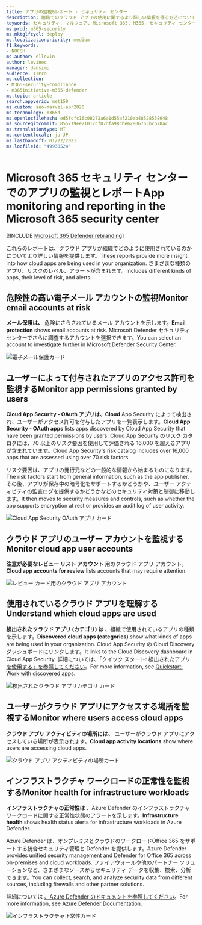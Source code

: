 ```yaml
---
title: アプリの監視&レポート - セキュリティ センター
description: 組織でのクラウド アプリの使用に関するより詳しい情報を得る方法について学習します。 さまざまな種類のアプリ、リスクのレベル、アラートが含まれます。
keywords: セキュリティ, マルウェア, Microsoft 365, M365, セキュリティ センター, 監視, レポート, アプリ
ms.prod: m365-security
ms.mktglfcycl: deploy
ms.localizationpriority: medium
f1.keywords:
- NOCSH
ms.author: ellevin
author: levinec
manager: dansimp
audience: ITPro
ms.collection:
- M365-security-compliance
- m365initiative-m365-defender
ms.topic: article
search.appverid: met150
ms.custom: seo-marvel-apr2020
ms.technology: m365d
ms.openlocfilehash: ed5fcfc16c08272a6a1d55af210ab48528538048
ms.sourcegitcommit: 855719ee21017cf87dfa98cbe62806763bcb78ac
ms.translationtype: MT
ms.contentlocale: ja-JP
ms.lasthandoff: 01/22/2021
ms.locfileid: "49930524"
---
```

# <a name="app-monitoring-and-reporting-in-the-microsoft-365-security-center"></a><span data-ttu-id="31cf0-105">Microsoft 365 セキュリティ センターでのアプリの監視とレポート</span><span class="sxs-lookup"><span data-stu-id="31cf0-105">App monitoring and reporting in the Microsoft 365 security center</span></span>

[!INCLUDE [Microsoft 365 Defender rebranding](../includes/microsoft-defender.md)]


<span data-ttu-id="31cf0-106">これらのレポートは、クラウド アプリが組織でどのように使用されているのかについてより詳しい情報を提供します。</span><span class="sxs-lookup"><span data-stu-id="31cf0-106">These reports provide more insight into how cloud apps are being used in your organization.</span></span> <span data-ttu-id="31cf0-107">さまざまな種類のアプリ、リスクのレベル、アラートが含まれます。</span><span class="sxs-lookup"><span data-stu-id="31cf0-107">Includes different kinds of apps, their level of risk, and alerts.</span></span>

## <a name="monitor-email-accounts-at-risk"></a><span data-ttu-id="31cf0-108">危険性の高い電子メール アカウントの監視</span><span class="sxs-lookup"><span data-stu-id="31cf0-108">Monitor email accounts at risk</span></span>

<span data-ttu-id="31cf0-109">**メール保護は、** 危険にさらされているメール アカウントを示します。</span><span class="sxs-lookup"><span data-stu-id="31cf0-109">**Email protection** shows email accounts at risk.</span></span> <span data-ttu-id="31cf0-110">Microsoft Defender セキュリティ センターでさらに調査するアカウントを選択できます。</span><span class="sxs-lookup"><span data-stu-id="31cf0-110">You can select an account to investigate further in Microsoft Defender Security Center.</span></span>

![電子メール保護カード](../../media/email-protection.png)

## <a name="monitor-app-permissions-granted-by-users"></a><span data-ttu-id="31cf0-112">ユーザーによって付与されたアプリのアクセス許可を監視する</span><span class="sxs-lookup"><span data-stu-id="31cf0-112">Monitor app permissions granted by users</span></span>

<span data-ttu-id="31cf0-113">**Cloud App Security - OAuth アプリは、Cloud** App Security によって検出され、ユーザーがアクセス許可を付与したアプリを一覧表示します。</span><span class="sxs-lookup"><span data-stu-id="31cf0-113">**Cloud App Security - OAuth apps** lists apps discovered by Cloud App Security that have been granted permissions by users.</span></span> <span data-ttu-id="31cf0-114">Cloud App Security のリスク カタログには、70 以上のリスク要因を使用して評価される 16,000 を超えるアプリが含まれています。</span><span class="sxs-lookup"><span data-stu-id="31cf0-114">Cloud App Security's risk catalog includes over 16,000 apps that are assessed using over 70 risk factors.</span></span>

<span data-ttu-id="31cf0-115">リスク要因は、アプリの発行元などの一般的な情報から始まるものになります。</span><span class="sxs-lookup"><span data-stu-id="31cf0-115">The risk factors start from general information, such as the app publisher.</span></span> <span data-ttu-id="31cf0-116">その後、アプリが保存中の暗号化をサポートするかどうかや、ユーザー アクティビティの監査ログを提供するかどうかなどのセキュリティ対策と制御に移動します。</span><span class="sxs-lookup"><span data-stu-id="31cf0-116">It then moves to security measures and controls, such as whether the app supports encryption at rest or provides an audit log of user activity.</span></span>

![Cloud App Security OAuth アプリ カード](../../media/cloud-app-security-oauth-apps.png)

## <a name="monitor-cloud-app-user-accounts"></a><span data-ttu-id="31cf0-118">クラウド アプリのユーザー アカウントを監視する</span><span class="sxs-lookup"><span data-stu-id="31cf0-118">Monitor cloud app user accounts</span></span>

<span data-ttu-id="31cf0-119">**注意が必要なレビュー リスト アカウント** 用のクラウド アプリ アカウント。</span><span class="sxs-lookup"><span data-stu-id="31cf0-119">**Cloud app accounts for review** lists accounts that may require attention.</span></span>

![レビュー カード用のクラウド アプリ アカウント](../../media/cloud-app-accounts-for-review.png)

## <a name="understand-which-cloud-apps-are-used"></a><span data-ttu-id="31cf0-121">使用されているクラウド アプリを理解する</span><span class="sxs-lookup"><span data-stu-id="31cf0-121">Understand which cloud apps are used</span></span>

<span data-ttu-id="31cf0-122">**検出されたクラウド アプリ (カテゴリ) は** 、組織で使用されているアプリの種類を示します。</span><span class="sxs-lookup"><span data-stu-id="31cf0-122">**Discovered cloud apps (categories)** show what kinds of apps are being used in your organization.</span></span> <span data-ttu-id="31cf0-123">Cloud App Security の Cloud Discovery ダッシュボードにリンクします。</span><span class="sxs-lookup"><span data-stu-id="31cf0-123">It links to the Cloud Discovery dashboard in Cloud App Security.</span></span> <span data-ttu-id="31cf0-124">詳細については、「クイック スタート: 検出されたアプリ [を使用する」を参照してください](https://docs.microsoft.com/cloud-app-security/discovered-apps)。</span><span class="sxs-lookup"><span data-stu-id="31cf0-124">For more information, see [Quickstart: Work with discovered apps](https://docs.microsoft.com/cloud-app-security/discovered-apps).</span></span>  

![検出されたクラウド アプリカテゴリ カード](../../media/discovered-cloud-apps-categories.png)

## <a name="monitor-where-users-access-cloud-apps"></a><span data-ttu-id="31cf0-126">ユーザーがクラウド アプリにアクセスする場所を監視する</span><span class="sxs-lookup"><span data-stu-id="31cf0-126">Monitor where users access cloud apps</span></span>

<span data-ttu-id="31cf0-127">**クラウド アプリ アクティビティの場所には、** ユーザーがクラウド アプリにアクセスしている場所が表示されます。</span><span class="sxs-lookup"><span data-stu-id="31cf0-127">**Cloud app activity locations** show where users are accessing cloud apps.</span></span>

![クラウド アプリ アクティビティの場所カード](../../media/cloud-app-activity-locations.png)

## <a name="monitor-health-for-infrastructure-workloads"></a><span data-ttu-id="31cf0-129">インフラストラクチャ ワークロードの正常性を監視する</span><span class="sxs-lookup"><span data-stu-id="31cf0-129">Monitor health for infrastructure workloads</span></span>

<span data-ttu-id="31cf0-130">**インフラストラクチャの正常性は** 、Azure Defender のインフラストラクチャ ワークロードに関する正常性状態のアラートを示します。</span><span class="sxs-lookup"><span data-stu-id="31cf0-130">**Infrastructure health** shows health status alerts for infrastructure workloads in Azure Defender.</span></span>

<span data-ttu-id="31cf0-131">Azure Defender は、オンプレミスとクラウドのワークロードOffice 365 をサポートする統合セキュリティ管理と Defender を提供します。</span><span class="sxs-lookup"><span data-stu-id="31cf0-131">Azure Defender provides unified security management and Defender for Office 365 across on-premises and cloud workloads.</span></span> <span data-ttu-id="31cf0-132">ファイアウォールや他のパートナー ソリューションなど、さまざまなソースからセキュリティ データを収集、検索、分析できます。</span><span class="sxs-lookup"><span data-stu-id="31cf0-132">You can collect, search, and analyze security data from different sources, including firewalls and other partner solutions.</span></span>

<span data-ttu-id="31cf0-133">詳細については [、Azure Defender のドキュメントを参照してください](https://docs.microsoft.com/azure/security-center/)。</span><span class="sxs-lookup"><span data-stu-id="31cf0-133">For more information, see [Azure Defender Documentation](https://docs.microsoft.com/azure/security-center/).</span></span>

![インフラストラクチャ正常性カード](../../media/infrastructure-health.png)
